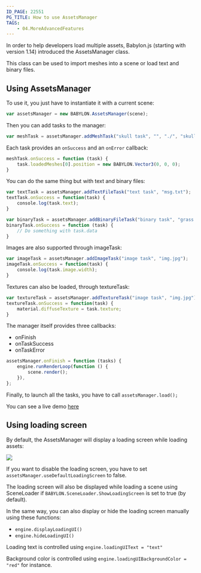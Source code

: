 ```yaml
---
ID_PAGE: 22551
PG_TITLE: How to use AssetsManager
TAGS:
    - 04.MoreAdvancedFeatures
---
```

In order to help developers load multiple assets, Babylon.js (starting with version 1.14) introduced the AssetsManager class.

This class can be used to import meshes into a scene or load text and binary files.

## Using AssetsManager

To use it, you just have to instantiate it with a current scene:

```javascript
var assetsManager = new BABYLON.AssetsManager(scene);
```

Then you can add tasks to the manager:

```javascript
var meshTask = assetsManager.addMeshTask("skull task", "", "./", "skull.babylon");
```

Each task provides an ```onSuccess``` and an ```onError``` callback:

```javascript
meshTask.onSuccess = function (task) {
    task.loadedMeshes[0].position = new BABYLON.Vector3(0, 0, 0);
}
```

You can do the same thing but with text and binary files:

```javascript
var textTask = assetsManager.addTextFileTask("text task", "msg.txt");
textTask.onSuccess = function(task) {
    console.log(task.text);
}

var binaryTask = assetsManager.addBinaryFileTask("binary task", "grass.jpg");
binaryTask.onSuccess = function (task) {
    // Do something with task.data
}
```

Images are also supported through imageTask:

```javascript
var imageTask = assetsManager.addImageTask("image task", "img.jpg");
imageTask.onSuccess = function(task) {
    console.log(task.image.width);
}
```

Textures can also be loaded, through textureTask:

```javascript
var textureTask = assetsManager.addTextureTask("image task", "img.jpg");
textureTask.onSuccess = function(task) {
    material.diffuseTexture = task.texture;
}
```

The manager itself provides three callbacks:
* onFinish
* onTaskSuccess
* onTaskError

```javascript
assetsManager.onFinish = function (tasks) {
    engine.runRenderLoop(function () {
        scene.render();
    }),
};
```

Finally, to launch all the tasks, you have to call ```assetsManager.load();```

You can see a live demo [here](http://www.babylonjs.com/scenes/assets)

## Using loading screen

By default, the AssetsManager will display a loading screen while loading assets:

![](http://www.babylonjs.com/Screenshots/assets.jpg)

If you want to disable the loading screen, you have to set ```assetsManager.useDefaultLoadingScreen``` to false.

The loading screen will also be displayed while loading a scene using SceneLoader if ```BABYLON.SceneLoader.ShowLoadingScreen``` is set to true (by default).

In the same way, you can also display or hide the loading screen manually using these functions:

* ```engine.displayLoadingUI()```
* ```engine.hideLoadingUI()```

Loading text is controlled using ```engine.loadingUIText = "text"```

Background color is controlled using ```engine.loadingUIBackgroundColor = "red"``` for instance.
